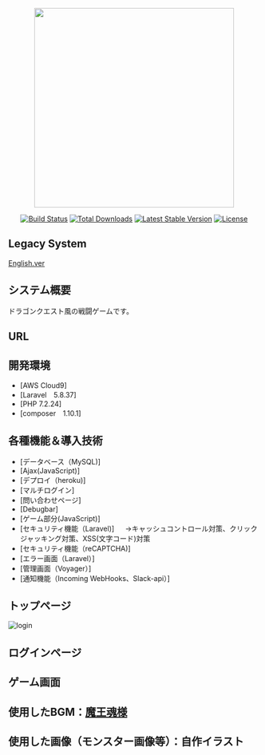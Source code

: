 <p align="center"><img src="https://res.cloudinary.com/dtfbvvkyp/image/upload/v1566331377/laravel-logolockup-cmyk-red.svg" width="400"></p>

<p align="center">
<a href="https://travis-ci.org/laravel/framework"><img src="https://travis-ci.org/laravel/framework.svg" alt="Build Status"></a>
<a href="https://packagist.org/packages/laravel/framework"><img src="https://poser.pugx.org/laravel/framework/d/total.svg" alt="Total Downloads"></a>
<a href="https://packagist.org/packages/laravel/framework"><img src="https://poser.pugx.org/laravel/framework/v/stable.svg" alt="Latest Stable Version"></a>
<a href="https://packagist.org/packages/laravel/framework"><img src="https://poser.pugx.org/laravel/framework/license.svg" alt="License"></a>
</p>

## Legacy System

[English.ver](https://github.com/okureiman/game/blob/master/readme_en.md)

## システム概要

ドラゴンクエスト風の戦闘ゲームです。

## URL


## 開発環境

- [AWS Cloud9]
- [Laravel　5.8.37]
- [PHP  7.2.24]
- [composer　1.10.1]
## 各種機能＆導入技術

- [データベース（MySQL)]
- [Ajax(JavaScript)]
- [デプロイ（heroku)]
- [マルチログイン]
- [問い合わせページ]
- [Debugbar]
- [ゲーム部分(JavaScript)]
- [セキュリティ機能（Laravel)]
　 →キャッシュコントロール対策、クリックジャッキング対策、XSS(文字コード)対策
- [セキュリティ機能（reCAPTCHA)]
- [エラー画面（Laravel）]
- [管理画面（Voyager）]
- [通知機能（Incoming WebHooks、Slack-api）]


## トップページ

![login](https://user-images.githubusercontent.com/60533591/85917100-58a27800-b892-11ea-8816-83c4a2d56474.png)


## ログインページ

## ゲーム画面

## 使用したBGM：[魔王魂様](https://maoudamashii.jokersounds.com/)
## 使用した画像（モンスター画像等）：自作イラスト
